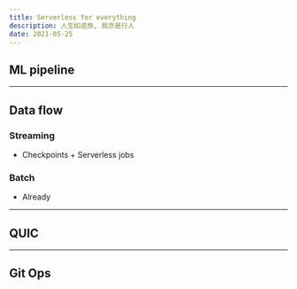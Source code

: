 ```yaml
---
title: Serverless for everything
description: 人生如逆旅, 我亦是行人
date: 2021-05-25
---
```


## ML pipeline

------------------

## Data flow

### Streaming

* Checkpoints + Serverless jobs

### Batch

* Already

------------------

## QUIC

------------------

## Git Ops
